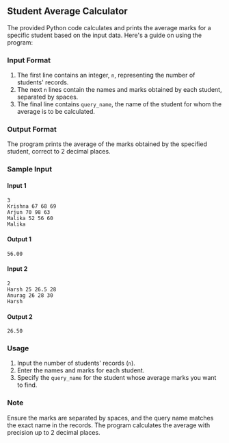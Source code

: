 ## Student Average Calculator

The provided Python code calculates and prints the average marks for a specific student based on the input data. Here's a guide on using the program:

### Input Format
1. The first line contains an integer, `n`, representing the number of students' records.
2. The next `n` lines contain the names and marks obtained by each student, separated by spaces.
3. The final line contains `query_name`, the name of the student for whom the average is to be calculated.

### Output Format
The program prints the average of the marks obtained by the specified student, correct to 2 decimal places.

### Sample Input
#### Input 1
```
3
Krishna 67 68 69
Arjun 70 98 63
Malika 52 56 60
Malika
```
#### Output 1
```
56.00
```

#### Input 2
```
2
Harsh 25 26.5 28
Anurag 26 28 30
Harsh
```
#### Output 2
```
26.50
```

### Usage
1. Input the number of students' records (`n`).
2. Enter the names and marks for each student.
3. Specify the `query_name` for the student whose average marks you want to find.

### Note
Ensure the marks are separated by spaces, and the query name matches the exact name in the records. The program calculates the average with precision up to 2 decimal places.